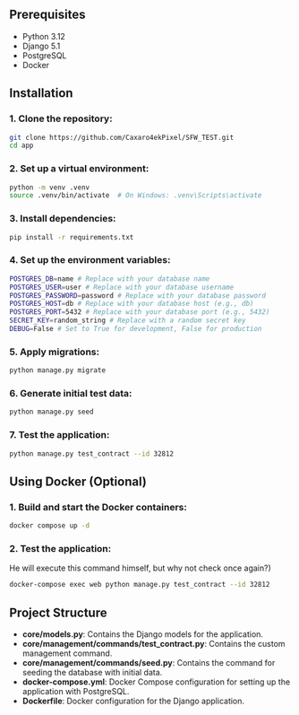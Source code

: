 ## Prerequisites

- Python 3.12
- Django 5.1
- PostgreSQL 
- Docker

## Installation

### 1. Clone the repository:

```bash
git clone https://github.com/Caxaro4ekPixel/SFW_TEST.git
cd app
```

### 2. Set up a virtual environment:

```bash
python -m venv .venv
source .venv/bin/activate  # On Windows: .venv\Scripts\activate

```

### 3. Install dependencies:

```bash
pip install -r requirements.txt
```

### 4. Set up the environment variables:

```bash
POSTGRES_DB=name # Replace with your database name
POSTGRES_USER=user # Replace with your database username
POSTGRES_PASSWORD=password # Replace with your database password
POSTGRES_HOST=db # Replace with your database host (e.g., db)
POSTGRES_PORT=5432 # Replace with your database port (e.g., 5432)
SECRET_KEY=random_string # Replace with a random secret key
DEBUG=False # Set to True for development, False for production
```

### 5. Apply migrations:

```bash
python manage.py migrate
```

### 6. Generate initial test data:

```bash
python manage.py seed
```

### 7. Test the application:

```bash
python manage.py test_contract --id 32812
```

## Using Docker (Optional)

### 1. Build and start the Docker containers:

```bash
docker compose up -d
```

### 2. Test the application:

He will execute this command himself, but why not check once again?)

```bash
docker-compose exec web python manage.py test_contract --id 32812
```

## Project Structure

+ **core/models.py**: Contains the Django models for the application.
+ **core/management/commands/test_contract.py**: Contains the custom management command.
+ **core/management/commands/seed.py**: Contains the command for seeding the database with initial data.
+ **docker-compose.yml**: Docker Compose configuration for setting up the application with PostgreSQL.
+ **Dockerfile**: Docker configuration for the Django application.
